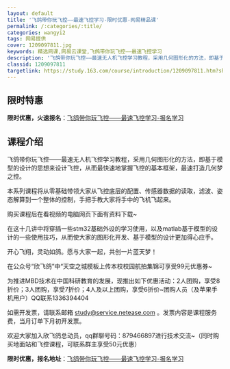 ```yaml
---
layout: default
title: '飞鸽带你玩飞控——最速飞控学习-限时优惠-网易精品课'
permalink: /:categories/:title/
categories: wangyi2
tags: 网易提供
cover: 1209097811.jpg
keywords: 精选网课,网易云课堂,飞鸽带你玩飞控——最速飞控学习
description: '飞鸽带你玩飞控——最速无人机飞控学习教程，采用几何图形化的方法，即基于模型的设计的思想来设计飞控，从而最快速地掌握飞控的'
classid: 1209097811
targetlink: https://study.163.com/course/introduction/1209097811.htm?share=1&shareId=1025206652&utm_campaign=share&utm_medium=iphoneShare&utm_source=&utm_u=1025206652
---
```


## 限时特惠

**限时优惠，火速报名**：[飞鸽带你玩飞控——最速飞控学习-报名学习](https://study.163.com/course/introduction/1209097811.htm?share=1&shareId=1025206652&utm_campaign=share&utm_medium=iphoneShare&utm_source=&utm_u=1025206652)

## 课程介绍

飞鸽带你玩飞控——最速无人机飞控学习教程，采用几何图形化的方法，即基于模型的设计的思想来设计飞控，从而最快速地掌握飞控的基本框架，最速打造几何梦之控。

本系列课程将从零基础带领大家从飞控底层的配置、传感器数据的读取，滤波、姿态解算到一个整体的控制，手把手教大家将手中的飞机飞起来。

购买课程后在看视频的电脑网页下面有资料下载~

在这十几讲中将穿插一些stm32基础外设的学习使用，以及matlab基于模型的设计的一些使用技巧，从而使大家的图形化开发、基于模型的设计更加得心应手。

开心飞翔，灵动如鸽。愿与大家一起，共创一片蓝天梦！

在公众号“欣飞鸽”中“天空之城模板上传本校校园航拍集锦可享受99元优惠券~

为推进MBD技术在中国科研教育的发展，现推出如下优惠活动：2人团购，享受8折价；3人团购，享受7折价；4人及以上团购，享受6折价~团购人员（及苹果手机用户）QQ联系1336394404

如需开发票，请联系邮箱 study@service.netease.com 。发票内容是课程服务费，当月订单下月初开发票。

欢迎大家加入欣飞鸽总动员，qq群聊号码：879466897进行技术交流~（同时购买地面站和飞控课程，可联系群主享受50元优惠）

**限时优惠，报名地址**：[飞鸽带你玩飞控——最速飞控学习-报名学习](https://study.163.com/course/introduction/1209097811.htm?share=1&shareId=1025206652&utm_campaign=share&utm_medium=iphoneShare&utm_source=&utm_u=1025206652)

